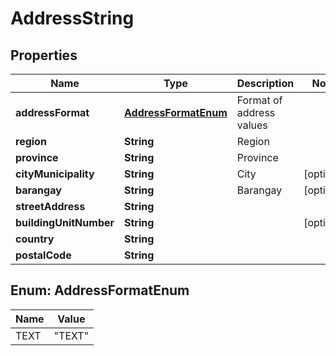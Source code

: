 # AddressString

## Properties
Name | Type | Description | Notes
------------ | ------------- | ------------- | -------------
**addressFormat** | [**AddressFormatEnum**](#AddressFormatEnum) | Format of address values | 
**region** | **String** | Region | 
**province** | **String** | Province | 
**cityMunicipality** | **String** | City |  [optional]
**barangay** | **String** | Barangay |  [optional]
**streetAddress** | **String** |  | 
**buildingUnitNumber** | **String** |  |  [optional]
**country** | **String** |  | 
**postalCode** | **String** |  | 

<a name="AddressFormatEnum"></a>
## Enum: AddressFormatEnum
Name | Value
---- | -----
TEXT | &quot;TEXT&quot;
